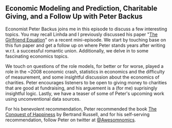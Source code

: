 ## Economic Modeling and Prediction, Charitable Giving, and a Follow Up with Peter Backus

Economist Peter Backus joins me in this episode to discuss a few interesting topics.  You may recall
Linhda and I previously discussed his paper "<a href="http://www2.warwick.ac.uk/fac/soc/economics/staff/pbackus/girlfriend">The Girlfriend Equation</a>"
on a recent mini-episode.  We start by touching base on this fun paper and get a follow up on where Peter stands 
years after writing w.r.t. a successful romantic union.  Additionally, we delve in to some fascinating economics topics.

We touch on questions of the role models, for better or for worse, played a role in the ~2008 economic crash, statistics in
economics and the difficulty of measurement, and some insightful discussion about the economics of charities.  Peter encourages
listeners to be open to giving money to charities that are good at fundraising, and his arguement is a (for me) suprisingly
insightful logic.  Lastly, we have a teaser of some of Peter's upcoming work using unconventional data sources.

For his benevolent recommendation, Peter recommended the book
<a href="http://www.amazon.com/The-Conquest-Happiness-Bertrand-Russell/dp/0871401622">The Conquest of Happiness</a> by Bertrand Russell,
and for his self-serving recommendation, follow Peter on twitter at <a href="https://twitter.com/Awesomnomics">@Awesomnomics</a>.
